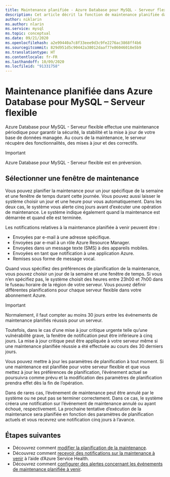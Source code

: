 ```yaml
---
title: Maintenance planifiée - Azure Database pour MySQL - Serveur flexible
description: Cet article décrit la fonction de maintenance planifiée dans Azure Database pour MySQL - Serveur flexible.
author: niklarin
ms.author: nlarin
ms.service: mysql
ms.topic: conceptual
ms.date: 09/21/2020
ms.openlocfilehash: a2e99440a7c8f33eee9d3c9fe2276ac3868ff4b6
ms.sourcegitcommit: 829d951d5c90442a38012daaf77e86046018e5b9
ms.translationtype: HT
ms.contentlocale: fr-FR
ms.lasthandoff: 10/09/2020
ms.locfileid: "91331758"
---
```

# <a name="scheduled-maintenance-in-azure-database-for-mysql--flexible-server"></a>Maintenance planifiée dans Azure Database pour MySQL – Serveur flexible

Azure Database pour MySQL - Serveur flexible effectue une maintenance périodique pour garantir la sécurité, la stabilité et la mise à jour de votre base de données managée. Au cours de la maintenance, le serveur récupère des fonctionnalités, des mises à jour et des correctifs.

> [!IMPORTANT]
> Azure Database pour MySQL - Serveur flexible est en préversion.

## <a name="select-a-maintenance-window"></a>Sélectionner une fenêtre de maintenance

Vous pouvez planifier la maintenance pour un jour spécifique de la semaine et une fenêtre de temps durant cette journée. Vous pouvez aussi laisser le système choisir un jour et une heure pour vous automatiquement. Dans les deux cas, le système vous alerte cinq jours avant d’exécuter une opération de maintenance. Le système indique également quand la maintenance est démarrée et quand elle est terminée.

Les notifications relatives à la maintenance planifiée à venir peuvent être :

* Envoyées par e-mail à une adresse spécifique.
* Envoyées par e-mail à un rôle Azure Resource Manager.
* Envoyées dans un message texte (SMS) à des appareils mobiles.
* Envoyées en tant que notification à une application Azure.
* Remises sous forme de message vocal.

Quand vous spécifiez des préférences de planification de la maintenance, vous pouvez choisir un jour de la semaine et une fenêtre de temps. Si vous n’en spécifiez pas, le système choisit des heures entre 23h00 et 7h00 dans le fuseau horaire de la région de votre serveur. Vous pouvez définir différentes planifications pour chaque serveur flexible dans votre abonnement Azure.

> [!IMPORTANT]
> Normalement, il faut compter au moins 30 jours entre les événements de maintenance planifiés réussis pour un serveur.
>
> Toutefois, dans le cas d’une mise à jour critique urgente telle qu’une vulnérabilité grave, la fenêtre de notification peut être inférieure à cinq jours. La mise à jour critique peut être appliquée à votre serveur même si une maintenance planifiée réussie a été effectuée au cours des 30 derniers jours.

Vous pouvez mettre à jour les paramètres de planification à tout moment. Si une maintenance est planifiée pour votre serveur flexible et que vous mettez à jour les préférences de planification, l’événement actuel se poursuivra comme prévu et la modification des paramètres de planification prendra effet dès la fin de l’opération.

Dans de rares cas, l’événement de maintenance peut être annulé par le système ou ne peut pas se terminer correctement. Dans ce cas, le système créera une notification sur l’événement de maintenance annulé ou ayant échoué, respectivement. La prochaine tentative d’exécution de la maintenance sera planifiée en fonction des paramètres de planification actuels et vous recevrez une notification cinq jours à l’avance.

## <a name="next-steps"></a>Étapes suivantes

* Découvrez comment [modifier la planification de la maintenance](how-to-maintenance-portal.md).
* Découvrez comment [recevoir des notifications sur la maintenance à venir](../../service-health/service-notifications.md) à l’aide d’Azure Service Health.
* Découvrez comment [configurer des alertes concernant les événements de maintenance planifiée à venir](../../service-health/resource-health-alert-monitor-guide.md).

